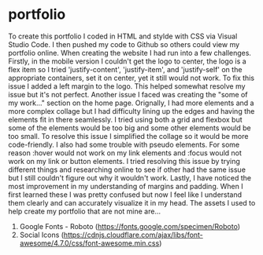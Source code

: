 # portfolio
To create this portfolio I coded in HTML and stylde with CSS via Visual Studio Code. I then pushed my code to Github so others could view my portfolio online. When creating the website I had run into a few challenges. Firstly, in the mobile version I couldn't get the logo to center, the logo is a flex item so I tried 'justify-content', 'justify-item', and 'justify-self' on the appropriate containers, set it on center, yet it still would not work. To fix this issue I added a left margin to the logo. This helped somewhat resolve my issue but it's not perfect. Another issue I faced was creating the "some of my work..." section on the home page. Orignally, I had more elements and a more complex collage but I had difficulty lining up the edges and having the elements fit in there seamlessly. I tried using both a grid and flexbox but some of the elements would be too big and some other elements would be too small. To resolve this issue I simplified the collage so it would be more code-friendly. I also had some trouble with pseudo elements. For some reason :hover would not work on my link elements and :focus would not work on my link or button elements. I tried resolving this issue by trying different things and researching online to see if other had the same issue but I still couldn't figure out why it wouldn't work. Lastly, I have noticed the most improvement in my understanding of margins and padding. When I first learned these I was pretty confused but now I feel like I understand them clearly and can accurately visualize it in my head. 
The assets I used to help create my portfolio that are not mine are...
1. Google Fonts - Roboto (https://fonts.google.com/specimen/Roboto)
2. Social Icons (https://cdnjs.cloudflare.com/ajax/libs/font-awesome/4.7.0/css/font-awesome.min.css)
